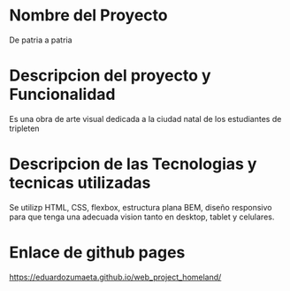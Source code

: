 # Nombre del Proyecto

De patria a patria

# Descripcion del proyecto y Funcionalidad

Es una obra de arte visual dedicada a la ciudad natal de los estudiantes de tripleten

# Descripcion de las Tecnologias y tecnicas utilizadas

Se utilizp HTML, CSS, flexbox, estructura plana BEM, diseño responsivo para que tenga una adecuada vision tanto en desktop, tablet y celulares.

# Enlace de github pages

https://eduardozumaeta.github.io/web_project_homeland/
